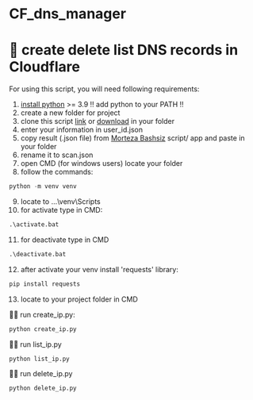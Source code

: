 # CF_dns_manager
:orange: create delete list DNS records in Cloudflare
========================
For using this script, you will need following requirements:
1. [install python](https://www.python.org/downloads/) >= 3.9 :bangbang: add python to your PATH :bangbang:
2. create a new folder for project
3. clone this script [link](https://github.com/ImanMontajabi/CF_dns_manager.git) or [download](https://github.com/ImanMontajabi/CF_dns_manager/archive/refs/heads/main.zip) in your folder
4. enter your information in user_id.json
5. copy result (.json file) from [Morteza Bashsiz](https://github.com/MortezaBashsiz/CFScanner) script/ app and paste in your folder
6. rename it to scan.json
7. open CMD (for windows users) locate your folder
8. follow the commands:
```python
python -m venv venv
```
9. locate to ...\venv\Scripts
10. for activate type in CMD:
```cmd
.\activate.bat
```
11. for deactivate type in CMD
```cmd
.\deactivate.bat
```
12. after activate your venv install 'requests' library:
```python
pip install requests
```
13. locate to your project folder in CMD 

:running_man: run create_ip.py:
```python
python create_ip.py
```
:running_man: run list_ip.py
```python
python list_ip.py
```
:running_man: run delete_ip.py
```python
python delete_ip.py
```
